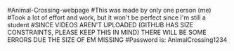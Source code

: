 #Animal-Crossing-webpage
#This was made by only one person (me)
#Took a lot of effort and work, but it won't be perfect since I'm still a student
#SINCE VIDEOS AREN'T UPLOADED (GITHUB HAS SIZE CONSTRAINTS, PLEASE KEEP THIS IN MIND) THERE WILL BE SOME ERRORS DUE THE SIZE OF EM MISSING
#Password is: AnimalCrossing1234
